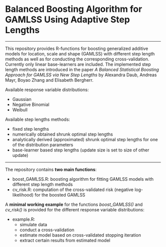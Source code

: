 # Balanced Boosting Algorithm for GAMLSS Using Adaptive Step Lengths

***

This repository provides R-functions for boosting generalized additive models for location, scale and shape (GAMLSS) 
with different step length methods as well as for conducting the corresponding cross-validation.
Currently only linear base-learners are included. 
The implemented step length methods are introduced in the paper 
*A Balanced Statistical Boosting Approach for GAMLSS via New Step Lengths* by Alexandra Daub, Andreas Mayr, 
Boyao Zhang and Elisabeth Bergherr. 

Available response variable distributions:
  * Gaussian
  * Negative Binomial
  * Weibull

Available step lengths methods:
  * fixed step lengths
  * numerically obtained shrunk optimal step lengths
  * analytically derived (approximated) shrunk optimal step lengths for one of the distribution parameters
  * base-learner based step lengths (update size is set to size of other update)

***

The repository contains **two main functions**:
  * boost_GAMLSS.R: boosting algorithm for fitting GAMLSS models with different step length methods
  * cv_risk.R: computation of the cross-validated risk (negative log-likelihood) for the boosted GAMLSS 

A **minimal working example** for the functions *boost_GAMLSS()* and *cv_risk()* is provided for the 
different response variable distributions:
  * example.R: 
      * simulate data
      * conduct a cross-validation
      * estimate model based on cross-validated stopping iteration
      * extract certain results from estimated model
